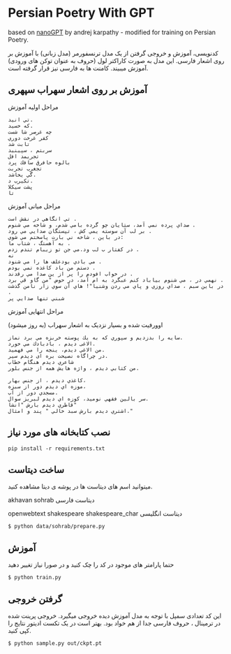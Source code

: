 
# Persian Poetry With GPT

based on [nanoGPT](https://github.com/karpathy/nanoGPT.git) by andrej karpathy - modified for training on Persian Poetry.

کدنویسی، آموزش و خروجی گرفتن از یک مدل ترنسفورمر (مدل زبانی)  با آموزش بر روی اشعار فارسی. این مدل به صورت کاراکتر لول (حروف به عنوان توکن های ورودی) آموزش میبیند.
کامنت ها به فارسی نیز قرار گرفته است.

## آموزش بر روی اشعار سهراب سپهری

مراحل اولیه آموزش
```
تي انيد.      
كه خسيد.      
چه غرصر شا شست
كفر غرخت دوري 
تابت شد       
سربتم ، سپينيد
تجريمد افل
بالوه حافرق سافك پرد
تجغرب تجربت
گي يخاشد.
تكيرب د.
پشت سيكلا
تا
```

مراحل میانی آموزش 
```
تي انگاهي در نقش است .
صداي پرده نمي آمد، ستايان چو گرده بامي شدم، و شاخه مي شنوم .
بر لب آن سوسته يمي كش ، تپستگان صدايي مي رود .
در باين ، شاخه ني بارت پاسختم مي شوي: 
به آهستگ ، شتاب ما .
در كفتار ب لب ود.مي جن تو زيبام تندم زدم .
نه
مي بادي بودعلف ها را مي شنود .
دستم من باد كاغذه تمي بودم .
در خواب افودم را پر از ين صدا مي رقدند .
نهمي در ، مي شنوم بياباد كنم عبگرد به ام آمد، در حوض "من گاو قي برد .
در باين سبم ، صداي روزي و پاي مي ردن وشنيا"! هاي آن سوي زار نامن گذشت .
شبني تنها صدايي پر 
```

مراحل انتهایی آموزش

اوورفیت شده و بسیار نزدیک به اشعار سهراب
(به روز میشود)
```
سایه را بدزديم و سپوري كه به يك پوسته خربزه مي برد نماز.
الاغی ديدم ، بادبادك مي خورد.
من الاغي ديدم، ينجه را مي فهميد.
در چراگاه نصيحت بره ای ديدم سير.
شاعري ديدم هنگام خطاب
من كتابي ديدم ، واژه هايش همه از جنس بلور.

كاغذي ديدم ، از جنس بهار،
موزه اي ديدم دور از سبزه،
مسجدي دور از آب.
سر بالين فقهي نوميد، كوزه اي ديدم لبريز سوال.
قاطري ديدم بارش "انشا"
اشتري ديدم بارش سبد خالي " پند و امثال."
```

## نصب کتابخانه های مورد نیاز

```
pip install -r requirements.txt
```

## ساخت دیتاست

میتوانید اسم های دیتاست ها در پوشه ی دیتا مشاهده کنید.

akhavan sohrab دیتاست فارسی

openwebtext shakespeare shakespeare_char دیتاست انگلیسی

```
$ python data/sohrab/prepare.py
```

## آموزش

حتما پارامتر های موجود در کد را چک کنید و در صورا نیاز تغییر دهید

```
$ python train.py
```

## گرفتن خروجی 

این کد تعدادی سمپل با توجه به مدل آموزش دیده خروجی میگیرد.
خروجی پرینت شده در ترمینال ، حروف فارسی جدا از هم خواد بود.
بهتر است در یک تکست ادیتور نتایج را کپی کنید.

```
$ python sample.py out/ckpt.pt
```

